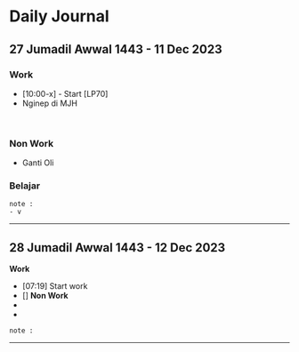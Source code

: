 # Daily Journal

## 27 Jumadil Awwal 1443 - 11 Dec 2023
### Work
- [10:00-x] - Start [LP70] 
- Nginep di MJH
<br>

### Non Work
- Ganti Oli


### Belajar

``` 
note : 
- v
```
---

## 28 Jumadil Awwal 1443 - 12 Dec 2023
 
**Work**
- [07:19] Start work
- []
**Non Work**
- 
- 
``` 
note : 

```
---

<!--stackedit_data:
eyJwcm9wZXJ0aWVzIjoiZXh0ZW5zaW9uczpcbiAgcHJlc2V0Oi
BnZm1cbiIsImhpc3RvcnkiOlsxMTE1ODY0NDM2LDE4MzY5MjQx
NjIsMTQ2OTI4OTY0OSwtMTUzODA4NjE0MSwtNDI2MzE4NzExLD
EzNTQ3NjAzMTksLTc0MzE5OTEyMywxMzE0MTQxODA1LC0xMjIz
MDQ4OTg1LDE1MzE1NjM1ODUsMzAzMjQ4ODM5LC0xMzY0NjgzOT
M5XX0=
-->